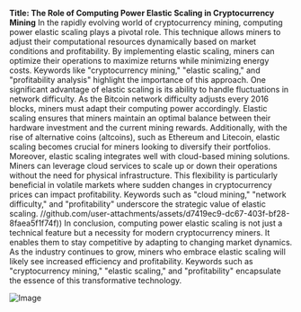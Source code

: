 **Title: The Role of Computing Power Elastic Scaling in Cryptocurrency Mining**
In the rapidly evolving world of cryptocurrency mining, computing power elastic scaling plays a pivotal role. This technique allows miners to adjust their computational resources dynamically based on market conditions and profitability. By implementing elastic scaling, miners can optimize their operations to maximize returns while minimizing energy costs. Keywords like "cryptocurrency mining," "elastic scaling," and "profitability analysis" highlight the importance of this approach.
One significant advantage of elastic scaling is its ability to handle fluctuations in network difficulty. As the Bitcoin network difficulty adjusts every 2016 blocks, miners must adapt their computing power accordingly. Elastic scaling ensures that miners maintain an optimal balance between their hardware investment and the current mining rewards. Additionally, with the rise of alternative coins (altcoins), such as Ethereum and Litecoin, elastic scaling becomes crucial for miners looking to diversify their portfolios.
Moreover, elastic scaling integrates well with cloud-based mining solutions. Miners can leverage cloud services to scale up or down their operations without the need for physical infrastructure. This flexibility is particularly beneficial in volatile markets where sudden changes in cryptocurrency prices can impact profitability. Keywords such as "cloud mining," "network difficulty," and "profitability" underscore the strategic value of elastic scaling.
 //github.com/user-attachments/assets/d7419ec9-dc67-403f-bf28-8faea5f1f74f))
In conclusion, computing power elastic scaling is not just a technical feature but a necessity for modern cryptocurrency miners. It enables them to stay competitive by adapting to changing market dynamics. As the industry continues to grow, miners who embrace elastic scaling will likely see increased efficiency and profitability. Keywords such as "cryptocurrency mining," "elastic scaling," and "profitability" encapsulate the essence of this transformative technology.

![Image](https://github.com/user-attachments/assets/4a25d116-2220-4385-b08e-f287af8fcbc4)

